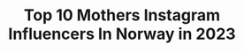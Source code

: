 ---
title: Top 10 Mothers Instagram Influencers In Norway in 2023
description: >-
  Find top mothers Instagram influencers in Norway in 2023. Most popular hashtags: #norway #norge #visitnorway.
platform: Instagram
hits: 79
text_top: Analyze the top-rated Instagram profiles on inBeat.
text_bottom: Our platform has 79 Instagram influencers like this in Norway for you to collaborate.
profiles:
  - username: "catkrii"
    fullname: >-
      ♛ Cathrine
    bio: >-
      ♛5x5, Norway🌍 ⠀⠀⠀⠀· ⌊ΙFESTYLEⒺ / MOTHERHOOⒹ / INSPIRATIOⓃ · ♛ @bodylabnorge ♡ ⠀⠀⠀⠀
    location: "Norway"
    followers: 16277
    engagement: 189
    commentsToLikes: 0.088843
    id: ck5zjsemsi63w0i14g9vbebr0
    verified: false
    hashtags: "#happyinternationalwomensday2020, #idealofsweden, #mygirls, #teambodylab"
  - username: "tonerud"
    fullname: >-
      🎶Tone💃🏃‍♀️
    bio: >-
      Married mother. Living 🇧🇻 Cabin 🇸🇪 Nikon/Huawei Mbr: @raw_community @passion_4_living_photos @ig_week_family @be_one_family
    location: "Norway"
    followers: 7281
    engagement: 2241
    commentsToLikes: 0.202941
    id: ck0u285emz4yu0i19v4k5q7lq
    verified: false
    hashtags: "#be, #bestofnorwegiannature, #adressa, #excellent"
  - username: "ruskicat"
    fullname: >-
      Ruski, Evi & Kiara
    bio: >-
      😺 𝗥𝘂𝘀𝗸𝗶, mothercat wannabe 😾 𝗘𝘃𝗶, expert purring machine 🐱 𝗞𝗶𝗮𝗿𝗮, seated world champion ⚡️ 𝗣𝗼𝘄𝗲𝗿𝗲𝗱 by @eukanubanorge 🇳🇴
    location: "Norway"
    followers: 23175
    engagement: 822
    commentsToLikes: 0.030261
    id: ck8t59bg099lx0j78x6h6qew7
    verified: false
    hashtags: "#weeklyfluff, #balousfriends, #catloaf, #siberianforestcat"
  - username: "hervisuals"
    fullname: >-
      ADVENTURE • NATURE • FREEDOM
    bio: >-
      Captivated by culture🌻 • Lover of Mother Earth, words and curry • My brothers keeper🕊
    location: "Norway"
    followers: 2950
    engagement: 1776
    commentsToLikes: 0.298483
    id: ckapa1aq5ub810i78vn2ljggg
    verified: false
    hashtags: "#wildernesstones, #mtnfolk, #madeiranowordsneeded, #passionpassport"
  - username: "villarostille"
    fullname: >-
      MARIELLE ROSTILLE
    bio: >-
      Live in Norway/Trondheim ~ Mother to Levi 🧡 📷 Credit @villarostille ✉️ Collaborate? Send DM or EMAIL marielle.rostille@gmail.com
    location: "Norway"
    followers: 31862
    engagement: 173
    commentsToLikes: 0.194711
    id: ck55lrsda29d20i11pcfn029p
    verified: false
    hashtags: "#scandinavianhome, #autumnfashion, #woodentoys, #norway"
  - username: "odinscrotum"
    fullname: >-
      
    bio: >-
      ᛋ ᛟ ᚠ - Viking history and Norse religion. - Lover of writing. - Harp and Kravik lyre amateur. - Mother to a mighty dragon. 🌙🌲🌨🐉🏔⚔️
    location: "Norway"
    followers: 10759
    engagement: 914
    commentsToLikes: 0.034497
    id: ck0tu5rox5rjv0i1911dxeufx
    verified: false
    hashtags: "#runechallenge"
  - username: "danilangedal"
    fullname: >-
      Danielle Langedal from Norway
    bio: >-
      • Teacher, photographer & mother • Landscape - lifestyle - dogs • danilangedal@gmail.com • @trultethesheepdog • @swims.norway ambassador
    location: "Norway"
    followers: 18377
    engagement: 447
    commentsToLikes: 0.108938
    id: ck5cjxno0vpcc0i117ig0mko3
    verified: false
    hashtags: "#beautifuldestinations, #norway, #hellofrom, #voyaged"
  - username: "nemventures"
    fullname: >-
      𝔽𝕚𝕟𝕝𝕒𝕟𝕕🇫🇮 𝔽𝕚𝕥𝕟𝕖𝕤𝕤🏋️‍♀️ 𝔽𝕒𝕞𝕚𝕝𝕪
    bio: >-
      🇺🇦🇫🇮 🏋️‍♀️#Fitnessmom of 🏕🌍#activefamily #Motherhood journey and Family travelling Let's discover #Finland together
    location: "Norway"
    followers: 2577
    engagement: 968
    commentsToLikes: 0.148111
    id: ck9wozv5077830j78yc9qsk1c
    verified: false
    hashtags: "#taivaskeronkierros, #nem"
  - username: "strikkveines"
    fullname: >-
      Caroline Veines
    bio: >-
      26 | Norway | Mother of two 👶🏼👧 | Wife 🤎 Driver @broderistrikk 🍂
    location: "Norway"
    followers: 6350
    engagement: 736
    commentsToLikes: 0.051217
    id: ckaou9477zczx0i78u16jzbr9
    verified: false
    hashtags: "#margotbuksa, #vingedress, #bamselue, #sundaysweaterjunior"
  - username: "rebeccaamber"
    fullname: >-
      rebeccaamber📸
    bio: >-
      Photographer.mother.Eyes of spring heart of summer owner/creator @nordicretreats
    location: "Norway"
    followers: 16373
    engagement: 247
    commentsToLikes: 0.022159
    id: ck0u1er7kwkwp0i19kjx27msi
    verified: false
    hashtags: "#print, #westcoast, #film, #workinonsomething"
---